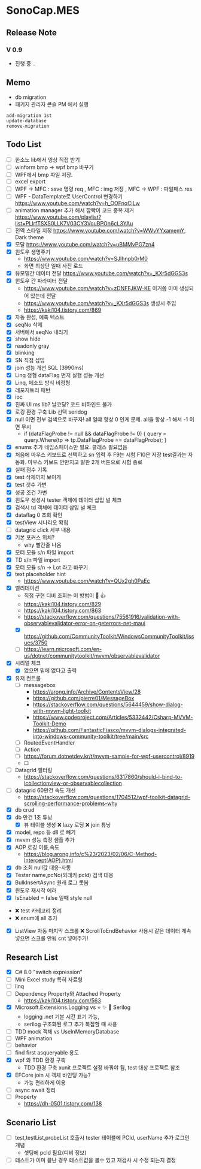 # SonoCap.MES

## Release Note
### V 0.9
- 진행 중 ..

## Memo
- db migration
- 패키지 관리자 콘솔 PM 에서 실행
```
add-migration 1st
update-database
remove-migration
```

## Todo List
- [ ] 한소노 lib에서 영상 직접 받기
- [ ] winform bmp -> wpf bmp 바꾸기
- [ ] WPF에서 bmp 파일 저장.
- [ ] excel export
- [ ] WPF -> MFC : save 명령 req , MFC : img 저장 , MFC -> WPF : 파일패스 res
- [ ] WPF - DataTemplate로 UserControl 변경하기 https://www.youtube.com/watch?v=h_OOFnqCjLw
- [ ] animation manager 추가 해서 깜빡이 코드 중복 제거 https://www.youtube.com/playlist?list=PLlrfTSXS0LLK7V03CY3VouBPOn6cL3YAu
- [ ] 전역 스타일 지정 https://www.youtube.com/watch?v=WWvYYxamemY, Dark theme
- [X] 모달 https://www.youtube.com/watch?v=uBMMvPG7zn4 
- [X] 윈도우 생명주기
	- https://www.youtube.com/watch?v=SJIhnpb0rM0
	- 화면 최상단 일때 사진 로드
- [X] 뷰모델간 데이터 전달 https://www.youtube.com/watch?v=_KXr5dGGS3s
- [X] 윈도우 간 파라미터 전달
	- https://www.youtube.com/watch?v=zDNFFJKW-KE 이거씀 이미 생성되어 있는데 전달
	- https://www.youtube.com/watch?v=_KXr5dGGS3s 생성시 주입
	- https://kaki104.tistory.com/869
- [X] 자동 완성, 예측 텍스트
- [X] seqNo 삭제
- [X] 서버에서 seqNo 내리기
- [X] show hide
- [X] readonly gray
- [X] blinking
- [X] SN 직접 삽입
- [X] join 성능 개선 SQL (3990ms)
- [X] Linq 정형 dataFlag 먼저 실행 성능 개선 
- [X] Linq, 메소드 방식 비정형
- [X] 레포지토리 패턴
- [X] ioc
- [X] 진짜 UI ms lib? 날코딩? 코드 비하인드 불가
- [X] 로깅 환경 구축 Lib 선택 seridog
- [X] null 이면 전부 검색으로 바꾸자! all 일떄 항상 0 인게 문제. all을 항상 -1 해서 -1 이면 무시
	- if (dataFlagProbe != null && dataFlagProbe != 0)
            {
                query = query.Where(tp => tp.DataFlagProbe == dataFlagProbe);
            }
- [X] enums 추가 네임스페이스만 필요. 클래스 필요없음
- [X] 처음에 마우스 키보드로 선택하고 sn 입력 후 F9는 시험 F10은 저장 test결과는 자동화. 마우스 키보드 안만지고 발판 2개 버튼으로 시험 종료
- [X] 실패 점수 기록
- [X] test 삭제까지 보이게
- [X] test 갯수 가변
- [X] 성공 조건 가변
- [X] 윈도우 생성시 tester 객체에 데이터 삽입 널 체크
- [X] 검색시 td 객체에 데이터 삽입 널 체크
- [X] dataflag 0 조회 확인
- [X] testView 시나리오 확립
- [ ] datagrid click 세부 내용
- [X] 기본 포커스 위치?
	- why 빨간줄 나옴
- [X] 모터 모듈 s/n 파일 import
- [X] TD s/n 파일 import
- [X] 모터 모듈 s/n -> Lot 라고 바꾸기
- [X] text placeholder hint
	- https://www.youtube.com/watch?v=QUx2gh0PaEc
- [X] 벨리데이션
	- 직접 구현 디비 조회는 이 방법이 :crown: :+1:
	- https://kaki104.tistory.com/829
	- https://kaki104.tistory.com/863
	- https://stackoverflow.com/questions/75561916/validation-with-observablevalidator-error-on-geterrors-net-maui
	- [X] https://github.com/CommunityToolkit/WindowsCommunityToolkit/issues/3750
	- [ ] https://learn.microsoft.com/en-us/dotnet/communitytoolkit/mvvm/observablevalidator
- [X] 시리얼 체크
	- [X] 없으면 밑에 없다고 출력
- [X] 유저 컨트롤
	- [ ] messagebox
		- https://arong.info/Archive/ContentsView/28
		- https://github.com/pierre01/MessageBox
		- https://stackoverflow.com/questions/5644459/show-dialog-with-mvvm-light-toolkit
		- https://www.codeproject.com/Articles/5332442/Csharp-MVVM-Toolkit-Demo
		- https://github.com/FantasticFiasco/mvvm-dialogs-integrated-into-windows-community-toolkit/tree/main/src
	- [ ] RoutedEventHandler
	- [ ] Action
	- [ ] https://forum.dotnetdev.kr/t/mvvm-sample-for-wpf-usercontrol/8919
	- [ ] 
- [ ] Datagrid 필터링
	- https://stackoverflow.com/questions/6317860/should-i-bind-to-icollectionview-or-observablecollection
- [ ] datagrid 60만건 속도 개선
	- https://stackoverflow.com/questions/1704512/wpf-toolkit-datagrid-scrolling-performance-problems-why
- [X] db crud
- [X] db 만건 1초 튜닝
	- [X] 뷰 테이블 생성
	:x: lazy 로딩
	:x: join 튜닝
- [X] model, repo 등 dll 로 빼기
- [X] mvvm 성능 측정 샘플 추가
- [X] AOP 로깅 이름,속도
	- https://blog.arong.info/c%23/2023/02/06/C-Method-Intercept(AOP).html
- [X] db 조회 null값 대응-자동
- [X] Tester name,pcNo(외래키 pcId) 검색 대응
- [X] BulkInsertAsync 원래 로그 못봄
- [X] 윈도우 재시작 에러
- [X] IsEnabled = false 일때 style null
- :x: test 카테고리 정리
- :x: enum에 all 추가
- [X] ListView 자동 마지막 스크롤 
	:x: ScrollToEndBehavior 사용시 같은 데이터 계속 넣으면 스크롤 안됨 cnt 넣어주기!
## Research List
- [X] C# 8.0 "switch expression"
- [ ] Mini Excel study 특히 자료형
- [ ] linq
- [ ] Dependency Property와 Attached Property
	- https://kaki104.tistory.com/563
- [X] Microsoft.Extensions.Logging vs :star: :sparkles: :crown: Serilog
	- logging .net 기본 시간 표기 가능,
	- serilog 구조화된 로그 추가 복잡할 때 사용
- [ ] TDD mock 객체 vs UseInMemoryDatabase
- [ ] WPF animation
- [ ] behavior
- [ ] find first asqueryable 용도
- [X] wpf 와 TDD 환경 구축
	- TDD 환경 구축 xunit 프로젝트 설정 바꿔야 됨, test 대상 프로젝트 참조
- [X] EFCore join 시 객체 바인딩 가능?
	- 가능 편리하게 이용
- [ ] async await 정리
- [ ] Property 
	- https://dh-0501.tistory.com/138

## Scenario List
- [ ] test,testList,probeList 호출시 tester 테이블에 PCId, userName 추가 로그인 개념
	- 셋팅에 pcId 필요(디비 정보)
- [ ] 테스트가 이미 끝난 경우 테스트값을 볼수 있고 재검사 시 수정 되는지 결정